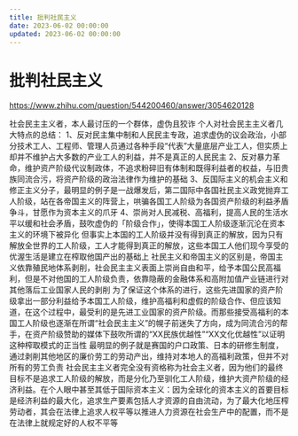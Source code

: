 ```yaml
---
title: 批判社民主义
date: 2023-06-02 00:00:00
updated: 2023-06-02 00:00:00
---
```


# 批判社民主义

https://www.zhihu.com/question/544200460/answer/3054620128

社会民主主义者，本人最讨压的一个群体，虚伪且狡诈
个人对社会民主主义者几大特点的总结：
1、反对民主集中制和人民民主专政，追求虚伪的议会政治，小部分技术工人、工程师、管理人员通过各种手段“代表”大量底层产业工人，但实质上却并不维护占大多数的产业工人的利益，并不是真正的人民民主
2、反对暴力革命，维护资产阶级代议制政体，不追求粉碎旧有体制和既得利益者的权益，与旧贵族同流合污，将资产阶级的政治法律作为维护的基础
3、反国际主义的机会主义和修正主义分子，最明显的例子是一战爆发后，第二国际中各国社民主义政党抛弃工人阶级，站在各帝国主义的阵营上，哄骗各国工人阶级为各国资产阶级的利益矛盾争斗，甘愿作为资本主义的爪牙
4、崇尚对人民减税、高福利，提高人民的生活水平以缓和社会矛盾，鼓吹虚伪的「阶级合作」，使得本国工人阶级逐渐沉沦在资本主义的环境下被异化
但事实上本国的工人阶级并没有得到真正的解放，因为只有解放全世界的工人阶级，工人才能得到真正的解放，这些本国工人他们现今享受的优渥生活是建立在榨取他国产出的基础上
社民主义和帝国主义的区别是，帝国主义依靠殖民地体系剥削，社会民主主义表面上崇尚自由和平，给予本国公民高福利，但是不对他国的工人阶级负责，依靠隐蔽的金融体系和高附加值产业链进行对其他落后工业国家人民的剥削
为了保证这个体系的进行，这些先进国家的资产阶级拿出一部分利益给予本国工人阶级，维护高福利和虚假的阶级合作、但应该知道，在这个过程中，最受利的是先进工业国家的资产阶级。而那些接受高福利的本国工人阶级也逐渐在所谓“社会民主主义”的幌子前迷失了方向，成为同流合污的帮手，在资产阶级赞助的媒体下鼓吹所谓的“XX民族优越性”“XX文化优越性”以证明这种榨取模式的正当性
最明显的例子就是赛国的户口政策、日本的研修生制度，通过剥削其他地区的廉价劳工的劳动产出，维持对本地人的高福利政策，但并不对所有的劳工负责
社会民主主义者完全没有资格称为社会主义者，因为他们的最终目标不是追求工人阶级的解放，而是分化乃至驯化工人阶级，维护大资产阶级的经济利益。在个人眼中甚至其低于国际资本主义：因为全球化的资本主义的首要目标是经济利益的最大化，追求生产要素包括人才资源的自由流动，为了最大化地压榨劳动者，其会在法律上追求人权平等以推进人力资源在社会生产中的配置，而不是在法律上就规定好的人权不平等
